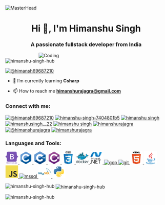 ![MasterHead](https://previews.123rf.com/images/trueffelpix/trueffelpix1802/trueffelpix180200006/95150923-banner-programming-and-coding-background-vector-illustration-with-icons-and-keywords.jpg)
<h1 align="center">Hi 👋, I'm Himanshu Singh</h1>
<h3 align="center">A passionate fullstack developer from India</h3>
<img align="right" alt="Coding" width="400" src="https://i.pinimg.com/originals/6e/a8/c6/6ea8c68dfa924bc2e6a9abe3e473087a.gif">

<p align="left"> <img src="https://komarev.com/ghpvc/?username=himanshu-singh-hub&label=Profile%20views&color=0e75b6&style=flat" alt="himanshu-singh-hub" /> </p>

<p align="left"> <a href="https://twitter.com/@himansh69687210" target="blank"><img src="https://img.shields.io/twitter/follow/@himansh69687210?logo=twitter&style=for-the-badge" alt="@himansh69687210" /></a> </p>

- 🌱 I’m currently learning **Csharp**

- 📫 How to reach me **himanshurajagra@gmail.com**

<h3 align="left">Connect with me:</h3>
<p align="left">
<a href="https://twitter.com/@himansh69687210" target="blank"><img align="center" src="https://raw.githubusercontent.com/rahuldkjain/github-profile-readme-generator/master/src/images/icons/Social/twitter.svg" alt="@himansh69687210" height="30" width="40" /></a>
<a href="https://linkedin.com/in/himanshu-singh-7404801b5" target="blank"><img align="center" src="https://raw.githubusercontent.com/rahuldkjain/github-profile-readme-generator/master/src/images/icons/Social/linked-in-alt.svg" alt="himanshu-singh-7404801b5" height="30" width="40" /></a>
<a href="https://fb.com/himanshu singh" target="blank"><img align="center" src="https://raw.githubusercontent.com/rahuldkjain/github-profile-readme-generator/master/src/images/icons/Social/facebook.svg" alt="himanshu singh" height="30" width="40" /></a>
<a href="https://instagram.com/himanshusingh__22" target="blank"><img align="center" src="https://raw.githubusercontent.com/rahuldkjain/github-profile-readme-generator/master/src/images/icons/Social/instagram.svg" alt="himanshusingh__22" height="30" width="40" /></a>
<a href="https://www.youtube.com/c/himanshu singh" target="blank"><img align="center" src="https://raw.githubusercontent.com/rahuldkjain/github-profile-readme-generator/master/src/images/icons/Social/youtube.svg" alt="himanshu singh" height="30" width="40" /></a>
<a href="https://www.hackerrank.com/himanshurajagra" target="blank"><img align="center" src="https://raw.githubusercontent.com/rahuldkjain/github-profile-readme-generator/master/src/images/icons/Social/hackerrank.svg" alt="himanshurajagra" height="30" width="40" /></a>
<a href="https://www.hackerearth.com/@himanshurajagra" target="blank"><img align="center" src="https://raw.githubusercontent.com/rahuldkjain/github-profile-readme-generator/master/src/images/icons/Social/hackerearth.svg" alt="@himanshurajagra" height="30" width="40" /></a>
<a href="https://auth.geeksforgeeks.org/user/himanshurajagra" target="blank"><img align="center" src="https://raw.githubusercontent.com/rahuldkjain/github-profile-readme-generator/master/src/images/icons/Social/geeks-for-geeks.svg" alt="himanshurajagra" height="30" width="40" /></a>
</p>

<h3 align="left">Languages and Tools:</h3>
<p align="left"> <a href="https://getbootstrap.com" target="_blank" rel="noreferrer"> <img src="https://raw.githubusercontent.com/devicons/devicon/master/icons/bootstrap/bootstrap-plain-wordmark.svg" alt="bootstrap" width="40" height="40"/> </a> <a href="https://www.cprogramming.com/" target="_blank" rel="noreferrer"> <img src="https://raw.githubusercontent.com/devicons/devicon/master/icons/c/c-original.svg" alt="c" width="40" height="40"/> </a> <a href="https://www.w3schools.com/cpp/" target="_blank" rel="noreferrer"> <img src="https://raw.githubusercontent.com/devicons/devicon/master/icons/cplusplus/cplusplus-original.svg" alt="cplusplus" width="40" height="40"/> </a> <a href="https://www.w3schools.com/cs/" target="_blank" rel="noreferrer"> <img src="https://raw.githubusercontent.com/devicons/devicon/master/icons/csharp/csharp-original.svg" alt="csharp" width="40" height="40"/> </a> <a href="https://www.w3schools.com/css/" target="_blank" rel="noreferrer"> <img src="https://raw.githubusercontent.com/devicons/devicon/master/icons/css3/css3-original-wordmark.svg" alt="css3" width="40" height="40"/> </a> <a href="https://www.docker.com/" target="_blank" rel="noreferrer"> <img src="https://raw.githubusercontent.com/devicons/devicon/master/icons/docker/docker-original-wordmark.svg" alt="docker" width="40" height="40"/> </a> <a href="https://dotnet.microsoft.com/" target="_blank" rel="noreferrer"> <img src="https://raw.githubusercontent.com/devicons/devicon/master/icons/dot-net/dot-net-original-wordmark.svg" alt="dotnet" width="40" height="40"/> </a> <a href="https://cloud.google.com" target="_blank" rel="noreferrer"> <img src="https://www.vectorlogo.zone/logos/google_cloud/google_cloud-icon.svg" alt="gcp" width="40" height="40"/> </a> <a href="https://git-scm.com/" target="_blank" rel="noreferrer"> <img src="https://www.vectorlogo.zone/logos/git-scm/git-scm-icon.svg" alt="git" width="40" height="40"/> </a> <a href="https://www.w3.org/html/" target="_blank" rel="noreferrer"> <img src="https://raw.githubusercontent.com/devicons/devicon/master/icons/html5/html5-original-wordmark.svg" alt="html5" width="40" height="40"/> </a> <a href="https://www.java.com" target="_blank" rel="noreferrer"> <img src="https://raw.githubusercontent.com/devicons/devicon/master/icons/java/java-original.svg" alt="java" width="40" height="40"/> </a> <a href="https://developer.mozilla.org/en-US/docs/Web/JavaScript" target="_blank" rel="noreferrer"> <img src="https://raw.githubusercontent.com/devicons/devicon/master/icons/javascript/javascript-original.svg" alt="javascript" width="40" height="40"/> </a> <a href="https://www.microsoft.com/en-us/sql-server" target="_blank" rel="noreferrer"> <img src="https://www.svgrepo.com/show/303229/microsoft-sql-server-logo.svg" alt="mssql" width="40" height="40"/> </a> <a href="https://www.mysql.com/" target="_blank" rel="noreferrer"> <img src="https://raw.githubusercontent.com/devicons/devicon/master/icons/mysql/mysql-original-wordmark.svg" alt="mysql" width="40" height="40"/> </a> <a href="https://www.python.org" target="_blank" rel="noreferrer"> <img src="https://raw.githubusercontent.com/devicons/devicon/master/icons/python/python-original.svg" alt="python" width="40" height="40"/> </a> </p>

<p><img align="left" src="https://github-readme-stats.vercel.app/api/top-langs?username=himanshu-singh-hub&show_icons=true&locale=en&layout=compact" alt="himanshu-singh-hub" /></p>

<p>&nbsp;<img align="center" src="https://github-readme-stats.vercel.app/api?username=himanshu-singh-hub&show_icons=true&locale=en" alt="himanshu-singh-hub" /></p>

<p><img align="center" src="https://github-readme-streak-stats.herokuapp.com/?user=himanshu-singh-hub&" alt="himanshu-singh-hub" /></p>
